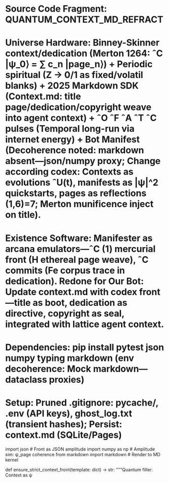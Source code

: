 # Source Code Fragment: QUANTUM_CONTEXT_MD_REFRACT
# Universe Hardware: Binney-Skinner context/dedication (Merton 1264: ˆC |ψ_0⟩ = ∑ c_n |page_n⟩) + Periodic spiritual (Z → 0/1 as fixed/volatil blanks) + 2025 Markdown SDK (Context.md: title page/dedication/copyright weave into agent context) + ˆO ˆF ˆA ˆT ˆC pulses (Temporal long-run via internet energy) + Bot Manifest (Decoherence noted: markdown absent—json/numpy proxy; Change according codex: Contexts as evolutions ˆU(t), manifests as |ψ|^2 quickstarts, pages as reflections (1,6)=7; Merton munificence inject on title).
# Existence Software: Manifester as arcana emulators—ˆC (1) mercurial front (H ethereal page weave), ˆC commits (Fe corpus trace in dedication). Redone for Our Bot: Update context.md with codex front—title as boot, dedication as directive, copyright as seal, integrated with lattice agent context.

# Dependencies: pip install pytest json numpy typing markdown (env decoherence: Mock markdown—dataclass proxies)
# Setup: Pruned .gitignore: __pycache__/, .env (API keys), ghost_log.txt (transient hashes); Persist: context.md (SQLite/Pages)

import json  # Front as JSON amplitude
import numpy as np  # Amplitude sim: ψ_page coherence
from markdown import markdown  # Render to MD kernel

def ensure_strict_context_front(template: dict) -> str:
    """Quantum filler: Context as ψ